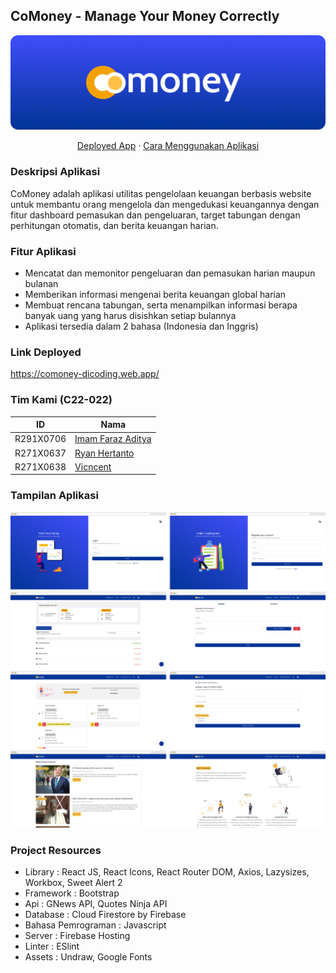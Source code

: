 ## CoMoney - Manage Your Money Correctly
![CoMoney Logo](https://raw.githubusercontent.com/imfaditya/CapstoneDicodingComoney/readme-assets/header-fix.png) 
<p align="center"><a  href="https://comoney-dicoding.firebaseapp.com/" target="_blank">Deployed App</a>  ·  <a  href="https://youtu.be/cqQF6XrVUjw" target="_blank">Cara Menggunakan Aplikasi</a></p>

### Deskripsi Aplikasi
CoMoney adalah aplikasi utilitas pengelolaan keuangan berbasis website untuk membantu orang mengelola dan mengedukasi keuangannya dengan fitur dashboard pemasukan dan pengeluaran, target tabungan dengan perhitungan otomatis, dan berita keuangan harian.

### Fitur Aplikasi
 - Mencatat dan memonitor pengeluaran dan pemasukan harian maupun bulanan
 - Memberikan informasi mengenai berita keuangan global harian
 - Membuat rencana tabungan, serta menampilkan informasi berapa banyak uang yang harus disishkan setiap bulannya
 - Aplikasi tersedia dalam 2 bahasa (Indonesia dan Inggris)

### Link Deployed
https://comoney-dicoding.web.app/

### Tim Kami (C22-022)
|ID|Nama|
|--|--|
|R291X0706|[Imam Faraz Aditya](https://github.com/imfaditya)|
|R271X0637|[Ryan Hertanto](https://github.com/ryanhtanto)|
|R271X0638|[Vicncent](https://github.com/vincentt14)|

### Tampilan Aplikasi
![Interface CoMoney](https://raw.githubusercontent.com/imfaditya/CapstoneDicodingComoney/readme-assets/group-screenshots.png)
### Project Resources
- Library : React JS, React Icons, React Router DOM, Axios, Lazysizes, Workbox, Sweet Alert 2
- Framework : Bootstrap
- Api : GNews API, Quotes Ninja API
- Database : Cloud Firestore by Firebase
- Bahasa Pemrograman : Javascript
- Server : Firebase Hosting
- Linter : ESlint
- Assets : Undraw, Google Fonts
